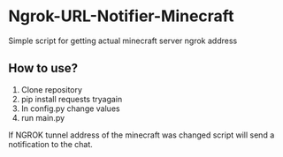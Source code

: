 # Ngrok-URL-Notifier-Minecraft
Simple script for getting actual minecraft server ngrok address


## How to use?
1. Clone repository 
2. pip install requests tryagain
3. In config.py change values 
4. run main.py

If NGROK tunnel address of the minecraft was changed script will send a notification to the chat.
